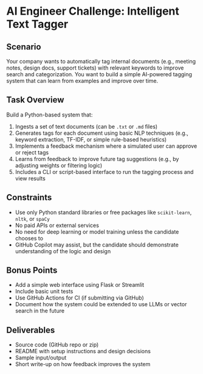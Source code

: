 # AI Engineer Challenge: Intelligent Text Tagger

## Scenario

Your company wants to automatically tag internal documents (e.g., meeting notes, design docs, support tickets) with relevant keywords to improve search and categorization. You want to build a simple AI-powered tagging system that can learn from examples and improve over time.

## Task Overview

Build a Python-based system that:

1. Ingests a set of text documents (can be `.txt` or `.md` files)
2. Generates tags for each document using basic NLP techniques (e.g., keyword extraction, TF-IDF, or simple rule-based heuristics)
3. Implements a feedback mechanism where a simulated user can approve or reject tags
4. Learns from feedback to improve future tag suggestions (e.g., by adjusting weights or filtering logic)
5. Includes a CLI or script-based interface to run the tagging process and view results

## Constraints

- Use only Python standard libraries or free packages like `scikit-learn`, `nltk`, or `spaCy`
- No paid APIs or external services
- No need for deep learning or model training unless the candidate chooses to
- GitHub Copilot may assist, but the candidate should demonstrate understanding of the logic and design

## Bonus Points

- Add a simple web interface using Flask or Streamlit
- Include basic unit tests
- Use GitHub Actions for CI (if submitting via GitHub)
- Document how the system could be extended to use LLMs or vector search in the future

## Deliverables

- Source code (GitHub repo or zip)
- README with setup instructions and design decisions
- Sample input/output
- Short write-up on how feedback improves the system
